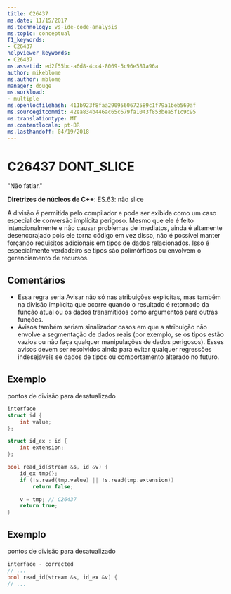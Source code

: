 ```yaml
---
title: C26437
ms.date: 11/15/2017
ms.technology: vs-ide-code-analysis
ms.topic: conceptual
f1_keywords:
- C26437
helpviewer_keywords:
- C26437
ms.assetid: ed2f55bc-a6d8-4cc4-8069-5c96e581a96a
author: mikeblome
ms.author: mblome
manager: douge
ms.workload:
- multiple
ms.openlocfilehash: 411b923f8faa2909560672589c1f79a1beb569af
ms.sourcegitcommit: 42ea834b446ac65c679fa1043f853bea5f1c9c95
ms.translationtype: MT
ms.contentlocale: pt-BR
ms.lasthandoff: 04/19/2018
---
```

# <a name="c26437-dontslice"></a>C26437 DONT_SLICE
"Não fatiar."

**Diretrizes de núcleos de C++**: ES.63: não slice

A divisão é permitida pelo compilador e pode ser exibida como um caso especial de conversão implícita perigoso. Mesmo que ele é feito intencionalmente e não causar problemas de imediatos, ainda é altamente desencorajado pois ele torna código em vez disso, não é possível manter forçando requisitos adicionais em tipos de dados relacionados. Isso é especialmente verdadeiro se tipos são polimórficos ou envolvem o gerenciamento de recursos.

## <a name="remarks"></a>Comentários
 -  Essa regra seria Avisar não só nas atribuições explícitas, mas também na divisão implícita que ocorre quando o resultado é retornado da função atual ou os dados transmitidos como argumentos para outras funções.
-  Avisos também seriam sinalizador casos em que a atribuição não envolve a segmentação de dados reais (por exemplo, se os tipos estão vazios ou não faça qualquer manipulações de dados perigosos). Esses avisos devem ser resolvidos ainda para evitar qualquer regressões indesejáveis se dados de tipos ou comportamento alterado no futuro.
## <a name="example"></a>Exemplo
pontos de divisão para desatualizado

```cpp
interface
struct id {
    int value;
};

struct id_ex : id {
    int extension;
};

bool read_id(stream &s, id &v) {
    id_ex tmp{};
    if (!s.read(tmp.value) || !s.read(tmp.extension))
        return false;

    v = tmp; // C26437
    return true;
}
```

## <a name="example"></a>Exemplo
pontos de divisão para desatualizado

```cpp
interface - corrected
// ...
bool read_id(stream &s, id_ex &v) {
// ...
```

